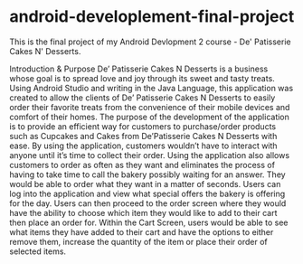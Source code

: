 # android-developlement-final-project
This is the final project of my Android Devlopment 2 course - De' Patisserie Cakes N' Desserts.

Introduction & Purpose 
De’ Patisserie Cakes N Desserts is a business whose goal is to spread love and joy 
through its sweet and tasty treats. Using Android Studio and writing in the Java Language, 
this application was created to allow the clients of De’ Patisserie Cakes N Desserts to easily 
order their favorite treats from the convenience of their mobile devices and comfort of their 
homes. 
The purpose of the development of the application is to provide an efficient way for 
customers to purchase/order products such as Cupcakes and Cakes from De’Patisserie 
Cakes N Desserts with ease. By using the application, customers wouldn’t have to interact 
with anyone until it’s time to collect their order. Using the application also allows customers 
to order as often as they want and eliminates the process of having to take time to call the 
bakery possibly waiting for an answer. They would be able to order what they want in a 
matter of seconds. Users can log into the application and view what special offers the 
bakery is offering for the day. Users can then proceed to the order screen where they would 
have the ability to choose which item they would like to add to their cart then place an order 
for. Within the Cart Screen, users would be able to see what items they have added to their 
cart and have the options to either remove them, increase the quantity of the item or place 
their order of selected items. 

